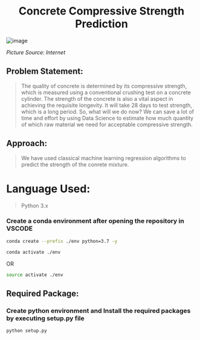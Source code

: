 # <center>Concrete Compressive Strength Prediction </center>
 ![image](https://encrypted-tbn0.gstatic.com/images?q=tbn:ANd9GcR-zGXOuRZ2Bhb3kGpBSOECigzOyhfZRukQ2Q&usqp=CAU)
 
*Picture Source: Internet*
## Problem Statement:
> The quality of concrete is determined by its compressive strength, which is measured 
using a conventional crushing test on a concrete cylinder. The strength of the concrete 
is also a vital aspect in achieving the requisite longevity. It will take 28 days to test 
strength, which is a long period. So, what will we do now? We can save a lot of time and 
effort by using Data Science to estimate how much quantity of which raw material we 
need for acceptable compressive strength.

## Approach: 
>We have used classical machine learning regression algorithms to predict the strength of the conrete mixture.

# Language Used:
>Python 3.x

### Create a conda environment after opening the repository in VSCODE

```bash
conda create --prefix ./env python=3.7 -y
```

```bash
conda activate ./env
```
OR
```bash
source activate ./env
```

## Required Package:
### Create python environment and Install the required packages by executing setup.py file 
```
python setup.py
```